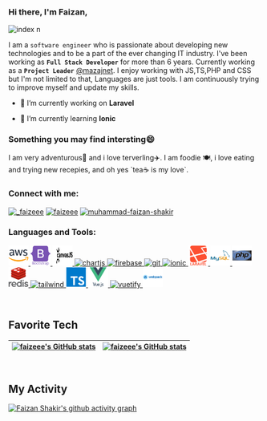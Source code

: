 ### Hi there, I'm Faizan,
![index n](https://user-images.githubusercontent.com/59387960/152361225-59619d85-a72d-4cc6-a04c-b7ca6c29daf3.png)


I am a `software engineer` who is passionate about developing new technologies and to be a part of the ever changing IT industry. I've been working as <b>`Full Stack Developer`</b> for more than 6 years. Currently working as a <b>`Project Leader`</b> [@mazajnet](https://github.com/mazajnet). 
I enjoy working with JS,TS,PHP and CSS but I'm not limited to that, Languages are just tools. 
I am continuously trying to improve myself and update my skills. 

- 🔭 I’m currently working on **Laravel**

- 🌱 I’m currently learning **Ionic**

<h3 align="left"> Something you may find intersting😄</h3>
I am very adventurous🌄 and i love terverling✈️. 
I am foodie 🍽️, i love eating and trying new recepies, 
 and oh yes `tea☕ is my love`.

<h3 align="left">Connect with me:</h3>
<p align="left">
<a href="https://twitter.com/_faizeee" target="blank"><img align="center" src="https://raw.githubusercontent.com/rahuldkjain/github-profile-readme-generator/master/src/images/icons/Social/twitter.svg" alt="_faizeee" height="30" width="40" /></a>
<a href="https://linkedin.com/in/faizeee" target="blank"><img align="center" src="https://raw.githubusercontent.com/rahuldkjain/github-profile-readme-generator/master/src/images/icons/Social/linked-in-alt.svg" alt="faizeee" height="30" width="40" /></a>
<a href="https://stackoverflow.com/users/muhammad-faizan-shakir" target="blank"><img align="center" src="https://raw.githubusercontent.com/rahuldkjain/github-profile-readme-generator/master/src/images/icons/Social/stack-overflow.svg" alt="muhammad-faizan-shakir" height="30" width="40" /></a>
</p>

<h3 align="left">Languages and Tools:</h3>
<p align="left"> <a href="https://aws.amazon.com" target="_blank" rel="noreferrer"> <img src="https://raw.githubusercontent.com/devicons/devicon/master/icons/amazonwebservices/amazonwebservices-original-wordmark.svg" alt="aws" width="40" height="40"/> </a> <a href="https://getbootstrap.com" target="_blank" rel="noreferrer"> <img src="https://raw.githubusercontent.com/devicons/devicon/master/icons/bootstrap/bootstrap-plain-wordmark.svg" alt="bootstrap" width="40" height="40"/> </a> <a href="https://canvasjs.com" target="_blank" rel="noreferrer"> <img src="https://raw.githubusercontent.com/Hardik0307/Hardik0307/master/assets/canvasjs-charts.svg" alt="canvasjs" width="40" height="40"/> </a> <a href="https://www.chartjs.org" target="_blank" rel="noreferrer"> <img src="https://www.chartjs.org/media/logo-title.svg" alt="chartjs" width="40" height="40"/> </a> <a href="https://firebase.google.com/" target="_blank" rel="noreferrer"> <img src="https://www.vectorlogo.zone/logos/firebase/firebase-icon.svg" alt="firebase" width="40" height="40"/> </a> <a href="https://git-scm.com/" target="_blank" rel="noreferrer"> <img src="https://www.vectorlogo.zone/logos/git-scm/git-scm-icon.svg" alt="git" width="40" height="40"/> </a> <a href="https://ionicframework.com" target="_blank" rel="noreferrer"> <img src="https://upload.wikimedia.org/wikipedia/commons/d/d1/Ionic_Logo.svg" alt="ionic" width="40" height="40"/> </a> <a href="https://laravel.com/" target="_blank" rel="noreferrer"> <img src="https://raw.githubusercontent.com/devicons/devicon/master/icons/laravel/laravel-plain-wordmark.svg" alt="laravel" width="40" height="40"/> </a> <a href="https://www.mysql.com/" target="_blank" rel="noreferrer"> <img src="https://raw.githubusercontent.com/devicons/devicon/master/icons/mysql/mysql-original-wordmark.svg" alt="mysql" width="40" height="40"/> </a> <a href="https://www.php.net" target="_blank" rel="noreferrer"> <img src="https://raw.githubusercontent.com/devicons/devicon/master/icons/php/php-original.svg" alt="php" width="40" height="40"/> </a> <a href="https://redis.io" target="_blank" rel="noreferrer"> <img src="https://raw.githubusercontent.com/devicons/devicon/master/icons/redis/redis-original-wordmark.svg" alt="redis" width="40" height="40"/> </a> <a href="https://tailwindcss.com/" target="_blank" rel="noreferrer"> <img src="https://www.vectorlogo.zone/logos/tailwindcss/tailwindcss-icon.svg" alt="tailwind" width="40" height="40"/> </a> <a href="https://www.typescriptlang.org/" target="_blank" rel="noreferrer"> <img src="https://raw.githubusercontent.com/devicons/devicon/master/icons/typescript/typescript-original.svg" alt="typescript" width="40" height="40"/> </a> <a href="https://vuejs.org/" target="_blank" rel="noreferrer"> <img src="https://raw.githubusercontent.com/devicons/devicon/master/icons/vuejs/vuejs-original-wordmark.svg" alt="vuejs" width="40" height="40"/> </a> <a href="https://vuetifyjs.com/en/" target="_blank" rel="noreferrer"> <img src="https://bestofjs.org/logos/vuetify.svg" alt="vuetify" width="40" height="40"/> </a> <a href="https://webpack.js.org" target="_blank" rel="noreferrer"> <img src="https://raw.githubusercontent.com/devicons/devicon/d00d0969292a6569d45b06d3f350f463a0107b0d/icons/webpack/webpack-original-wordmark.svg" alt="webpack" width="40" height="40"/> </a> </p>

<br>
<h2 align="left" id="tech">Favorite Tech</h2>

| [![faizeee's GitHub stats](https://github-readme-stats.vercel.app/api?username=faizeee)](https://github.com/faizeee) | [![faizeee's GitHub stats](https://github-readme-stats.vercel.app/api/top-langs/?username=faizeee&layout=compact&hide_border=true)](https://github.com/faizeee)|
| ------------- | ------------- |

<br>
<h2 align="left" id="tech">My Activity</h2>

[![Faizan Shakir's github activity graph](https://activity-graph.herokuapp.com/graph?username=faizeee&bg_color=0b2438&color=ffff&line=ff6b6b&point=ff6b6b&hide_border=true)](https://github.com/faizeee)

